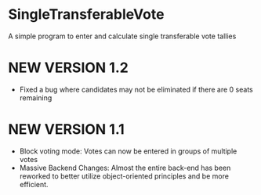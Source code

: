 # SingleTransferableVote
 A simple program to enter and calculate single transferable vote tallies

# NEW VERSION 1.2
 - Fixed a bug where candidates may not be eliminated if there are 0 seats remaining


# NEW VERSION 1.1
 - Block voting mode: Votes can now be entered in groups of multiple votes
 - Massive Backend Changes: Almost the entire back-end has been reworked to better utilize object-oriented principles and be more efficient.